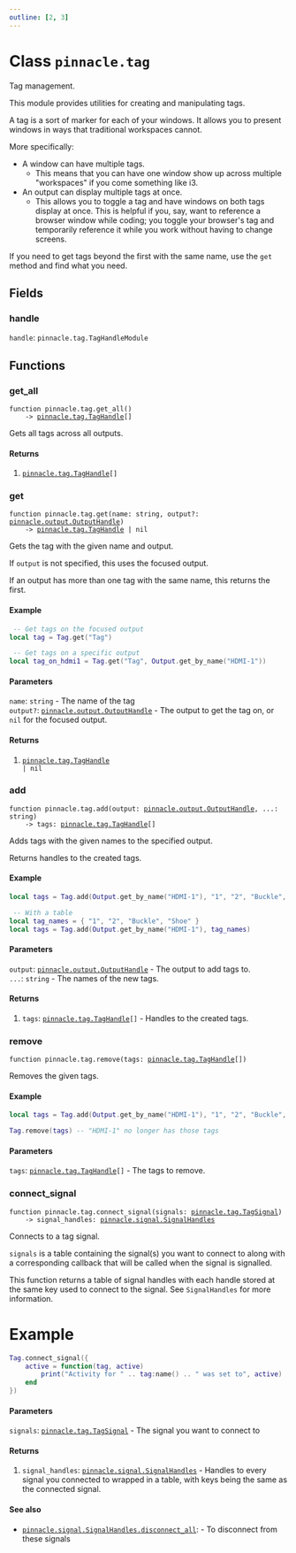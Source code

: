 ```yaml
---
outline: [2, 3]
---
```


# Class `pinnacle.tag`


Tag management.

This module provides utilities for creating and manipulating tags.

A tag is a sort of marker for each of your windows. It allows you to present windows in ways that
traditional workspaces cannot.

More specifically:

 - A window can have multiple tags.
   - This means that you can have one window show up across multiple "workspaces" if you come something like i3.
 - An output can display multiple tags at once.
   - This allows you to toggle a tag and have windows on both tags display at once. This is helpful if you, say, want to reference a browser window while coding; you toggle your browser's tag and temporarily reference it while you work without having to change screens.

If you need to get tags beyond the first with the same name, use the `get` method and find what you need.

## Fields

### handle

`handle`: <code>pinnacle.tag.TagHandleModule</code>




## Functions

### <Badge type="function" text="function" /> get_all

<div class="language-lua"><pre><code>function pinnacle.tag.get_all()
    -> <a href="/lua-reference/0.1.0-alpha.1/classes/pinnacle.tag.TagHandle">pinnacle.tag.TagHandle</a>[]</code></pre></div>

Gets all tags across all outputs.




#### Returns

1. <code><a href="/lua-reference/0.1.0-alpha.1/classes/pinnacle.tag.TagHandle">pinnacle.tag.TagHandle</a>[]</code>




### <Badge type="function" text="function" /> get

<div class="language-lua"><pre><code>function pinnacle.tag.get(name: string, output?: <a href="/lua-reference/0.1.0-alpha.1/classes/pinnacle.output.OutputHandle">pinnacle.output.OutputHandle</a>)
    -> <a href="/lua-reference/0.1.0-alpha.1/classes/pinnacle.tag.TagHandle">pinnacle.tag.TagHandle</a> | nil</code></pre></div>

Gets the tag with the given name and output.

If `output` is not specified, this uses the focused output.

If an output has more than one tag with the same name, this returns the first.

#### Example
```lua
 -- Get tags on the focused output
local tag = Tag.get("Tag")

 -- Get tags on a specific output
local tag_on_hdmi1 = Tag.get("Tag", Output.get_by_name("HDMI-1"))
```



#### Parameters

`name`: <code>string</code> - The name of the tag<br>
`output?`: <code><a href="/lua-reference/0.1.0-alpha.1/classes/pinnacle.output.OutputHandle">pinnacle.output.OutputHandle</a></code> - The output to get the tag on, or `nil` for the focused output.



#### Returns

1. <code><a href="/lua-reference/0.1.0-alpha.1/classes/pinnacle.tag.TagHandle">pinnacle.tag.TagHandle</a> | nil</code>




### <Badge type="function" text="function" /> add

<div class="language-lua"><pre><code>function pinnacle.tag.add(output: <a href="/lua-reference/0.1.0-alpha.1/classes/pinnacle.output.OutputHandle">pinnacle.output.OutputHandle</a>, ...: string)
    -> tags: <a href="/lua-reference/0.1.0-alpha.1/classes/pinnacle.tag.TagHandle">pinnacle.tag.TagHandle</a>[]</code></pre></div>

Adds tags with the given names to the specified output.

Returns handles to the created tags.

#### Example
```lua
local tags = Tag.add(Output.get_by_name("HDMI-1"), "1", "2", "Buckle", "Shoe")

 -- With a table
local tag_names = { "1", "2", "Buckle", "Shoe" }
local tags = Tag.add(Output.get_by_name("HDMI-1"), tag_names)
```




#### Parameters

`output`: <code><a href="/lua-reference/0.1.0-alpha.1/classes/pinnacle.output.OutputHandle">pinnacle.output.OutputHandle</a></code> - The output to add tags to.<br>
`...`: <code>string</code> - The names of the new tags.



#### Returns

1. `tags`: <code><a href="/lua-reference/0.1.0-alpha.1/classes/pinnacle.tag.TagHandle">pinnacle.tag.TagHandle</a>[]</code> - Handles to the created tags.




### <Badge type="function" text="function" /> remove

<div class="language-lua"><pre><code>function pinnacle.tag.remove(tags: <a href="/lua-reference/0.1.0-alpha.1/classes/pinnacle.tag.TagHandle">pinnacle.tag.TagHandle</a>[])</code></pre></div>

Removes the given tags.

#### Example
```lua
local tags = Tag.add(Output.get_by_name("HDMI-1"), "1", "2", "Buckle", "Shoe")

Tag.remove(tags) -- "HDMI-1" no longer has those tags
```


#### Parameters

`tags`: <code><a href="/lua-reference/0.1.0-alpha.1/classes/pinnacle.tag.TagHandle">pinnacle.tag.TagHandle</a>[]</code> - The tags to remove.






### <Badge type="function" text="function" /> connect_signal

<div class="language-lua"><pre><code>function pinnacle.tag.connect_signal(signals: <a href="/lua-reference/0.1.0-alpha.1/classes/pinnacle.tag.TagSignal">pinnacle.tag.TagSignal</a>)
    -> signal_handles: <a href="/lua-reference/0.1.0-alpha.1/classes/pinnacle.signal.SignalHandles">pinnacle.signal.SignalHandles</a></code></pre></div>

Connects to a tag signal.

`signals` is a table containing the signal(s) you want to connect to along with
a corresponding callback that will be called when the signal is signalled.

This function returns a table of signal handles with each handle stored at the same key used
to connect to the signal. See `SignalHandles` for more information.

# Example
```lua
Tag.connect_signal({
    active = function(tag, active)
        print("Activity for " .. tag:name() .. " was set to", active)
    end
})
```




#### Parameters

`signals`: <code><a href="/lua-reference/0.1.0-alpha.1/classes/pinnacle.tag.TagSignal">pinnacle.tag.TagSignal</a></code> - The signal you want to connect to



#### Returns

1. `signal_handles`: <code><a href="/lua-reference/0.1.0-alpha.1/classes/pinnacle.signal.SignalHandles">pinnacle.signal.SignalHandles</a></code> - Handles to every signal you connected to wrapped in a table, with keys being the same as the connected signal.



#### See also

- <code><a href="/lua-reference/0.1.0-alpha.1/classes/pinnacle#signal.SignalHandles.disconnect_all">pinnacle.signal.SignalHandles.disconnect_all</a></code>: - To disconnect from these signals
